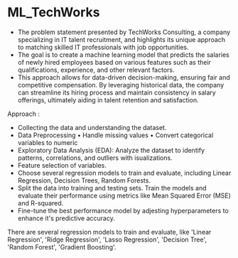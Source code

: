 # ML_TechWorks
- The problem statement presented by TechWorks Consulting, a company specializing in IT talent recruitment, and highlights its unique approach to matching skilled IT professionals with job opportunities.  
- The goal is to create a machine learning model that predicts the salaries of newly hired employees based on various features such as their qualifications, experience, and other relevant factors. 
- This approach allows for data-driven decision-making, ensuring fair and competitive compensation. By leveraging historical data, the company can streamline its hiring process and maintain consistency in salary offerings, ultimately aiding in talent retention and satisfaction.

Approach :
- Collecting the data and understanding the dataset.  
- Data Preprocessing • Handle missing values  • Convert categorical variables to numeric 
- Exploratory Data Analysis (EDA):  Analyze the dataset to identify patterns, correlations, and outliers with isualizations. 
- Feature selection of variables.  
- Choose several regression models to train and evaluate, including Linear Regression, Decision Trees, Random Forests. 
- Split the data into training and testing sets. Train the models and evaluate their performance using metrics like Mean Squared Error (MSE) and R-squared.
- Fine-tune the best performance model by adjesting hyperparameters to enhance it's predictive accuracy.

There are several regression models to train and evaluate, like 'Linear Regression', 'Ridge Regression', 'Lasso Regression', 'Decision Tree', 'Random Forest', 'Gradient Boosting'.

